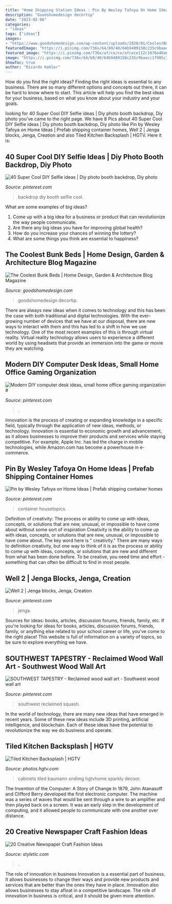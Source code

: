 ```yaml
---
title: "Home Shipping Station Ideas : Pin By Wesley Tafoya On Home Ideas"
description: "Goodshomedesign decortip"
date: "2023-02-06"
categories:
- "ideas"
tags: ["ideas"]
images:
- "https://www.goodshomedesign.com/wp-content/uploads/2020/01/CoolestBunkBed-19-640x640.jpg"
featuredImage: "https://i.pinimg.com/736x/64/b9/40/64b9409158c235c9baacc1f905c3a929.jpg"
featured_image: "https://i.pinimg.com/736x/af/ce/ce/afcece112c1076e40a6e950a6e5763d5.jpg"
image: "https://i.pinimg.com/736x/64/b9/40/64b9409158c235c9baacc1f905c3a929.jpg"
ShowToc: true
author: "Ricardo Kohler"
---
```



How do you find the right ideas?
Finding the right ideas is essential to any business. There are so many different options and concepts out there, it can be hard to know where to start. This article will help you find the best ideas for your business, based on what you know about your industry and your goals.

	

		
looking for 40 Super Cool DIY Selfie ideas | Diy photo booth backdrop, Diy photo you've came to the right page. We have 8 Pics about 40 Super Cool DIY Selfie ideas | Diy photo booth backdrop, Diy photo like Pin by Wesley Tafoya on Home Ideas | Prefab shipping container homes, Well 2 | Jenga blocks, Jenga, Creation and also Tiled Kitchen Backsplash | HGTV. Here it is:
		
    
## 40 Super Cool DIY Selfie Ideas | Diy Photo Booth Backdrop, Diy Photo

<img loading=lazy src="https://i.pinimg.com/736x/a6/19/55/a61955d3e16945d090294db61fff95fd--diy-photo-booth-backdrop-backdrop-ideas.jpg" onerror="this.onerror=null;this.src='https://tse3.mm.bing.net/th?id=OIP._zk3ta2pLggFMuIgKcp1SwHaLJ&amp;pid=15.1';" alt="40 Super Cool DIY Selfie ideas | Diy photo booth backdrop, Diy photo">

_Source: pinterest.com_

>backdrop diy booth selfie cool. 

	

What are some examples of big ideas?
1. Come up with a big idea for a business or product that can revolutionize the way people communicate.
2. Are there any big ideas you have for improving global health?
3. How do you increase your chances of winning the lottery?
4. What are some things you think are essential to happiness?

    
## The Coolest Bunk Beds | Home Design, Garden &amp; Architecture Blog Magazine

<img loading=lazy src="https://www.goodshomedesign.com/wp-content/uploads/2020/01/CoolestBunkBed-19-640x640.jpg" onerror="this.onerror=null;this.src='https://tse2.mm.bing.net/th?id=OIP.70LvWXm0dslJ8nYeUt8QEgHaHa&amp;pid=15.1';" alt="The Coolest Bunk Beds | Home Design, Garden &amp; Architecture Blog Magazine">

_Source: goodshomedesign.com_

>goodshomedesign decortip. 

	

There are always new ideas when it comes to technology and this has been the case with both traditional and digital technologies. With the ever-growing number of devices that we have at our disposal, there are new ways to interact with them and this has led to a shift in how we use technology. One of the most recent examples of this is through virtual reality. Virtual reality technology allows users to experience a different world by using headsets that provide an immersion into the game or movie they are watching.

    
## Modern DIY Computer Desk Ideas, Small Home Office Gaming Organization #

<img loading=lazy src="https://i.pinimg.com/736x/64/b9/40/64b9409158c235c9baacc1f905c3a929.jpg" onerror="this.onerror=null;this.src='https://tse4.mm.bing.net/th?id=OIP.yy1kWNQTzbLHFBMYwX82IwHaJ4&amp;pid=15.1';" alt="Modern DIY computer desk ideas, small home office gaming organization #">

_Source: pinterest.com_

>. 

	

Innovation is the process of creating or expanding knowledge in a specific field, typically through the application of new ideas, methods, or technology. Innovation is essential to economic growth and advancement, as it allows businesses to improve their products and services while staying competitive. For example, Apple Inc. has led the charge in mobile technologies, while Amazon.com has become a powerhouse in e-commerce.

    
## Pin By Wesley Tafoya On Home Ideas | Prefab Shipping Container Homes

<img loading=lazy src="https://i.pinimg.com/736x/f3/d4/38/f3d438fdf92421db1bc167126eb61dd7.jpg" onerror="this.onerror=null;this.src='https://tse2.mm.bing.net/th?id=OIP.iizojWtbV3QVmGp1Do_jowHaLG&amp;pid=15.1';" alt="Pin by Wesley Tafoya on Home Ideas | Prefab shipping container homes">

_Source: pinterest.com_

>container housetopics. 

	

Definition of creativity: The process or ability to come up with ideas, concepts, or solutions that are new, unusual, or impossible to have come about without some sort of inspiration
Creativity is the ability to come up with ideas, concepts, or solutions that are new, unusual, or impossible to have come about. The key word here is " creativity." There are many ways to definition creativity, but one way to think of it is as the process or ability to come up with ideas, concepts, or solutions that are new and different from what has been done before. To be creative, you need time and effort - something that can often be difficult to find in most people.

    
## Well 2 | Jenga Blocks, Jenga, Creation

<img loading=lazy src="https://i.pinimg.com/736x/ae/e3/ff/aee3ff21c81fc5a31fe91bea0bf0d707.jpg" onerror="this.onerror=null;this.src='https://tse4.mm.bing.net/th?id=OIP.mzfS-aiK7IrX9-v2aOdBdQHaJ3&amp;pid=15.1';" alt="Well 2 | Jenga blocks, Jenga, Creation">

_Source: pinterest.com_

>jenga. 

	

Sources for ideas: books, articles, discussion forums, friends, family, etc.
If you're looking for ideas for books, articles, discussion forums, friends, family, or anything else related to your school career or life, you've come to the right place! This website is full of information on a variety of topics, so be sure to explore everything we have.

    
## SOUTHWEST TAPESTRY - Reclaimed Wood Wall Art - Southwest Wood Wall Art

<img loading=lazy src="https://i.pinimg.com/736x/af/ce/ce/afcece112c1076e40a6e950a6e5763d5.jpg" onerror="this.onerror=null;this.src='https://tse3.mm.bing.net/th?id=OIP.R9CF3oOXCSQ0UduX_WoDawHaKh&amp;pid=15.1';" alt="SOUTHWEST TAPESTRY - Reclaimed wood wall art - Southwest wood wall art">

_Source: pinterest.com_

>southwest reclaimed squash. 

	

In the world of technology, there are many new ideas that have emerged in recent years. Some of these new ideas include 3D printing, artificial intelligence, and blockchain. Each of these ideas have the potential to revolutionize the way we do business and operate.

    
## Tiled Kitchen Backsplash | HGTV

<img loading=lazy src="https://hgtvhome.sndimg.com/content/dam/images/hgtv/fullset/2011/8/11/0/DP_Christine-Baumann-romantic-kitchen-backsplash_s3x4.jpg.rend.hgtvcom.616.822.suffix/1400962930416.jpeg" onerror="this.onerror=null;this.src='https://tse3.mm.bing.net/th?id=OIP.NdjgZNt5syVcFighvXYfPwHaJ4&amp;pid=15.1';" alt="Tiled Kitchen Backsplash | HGTV">

_Source: photos.hgtv.com_

>cabinets tiled baumann sndimg hgtvhome sparkly decoor. 

	

The Invention of the Computer: A Story of Change
In 1879, John Atanasoff and Clifford Berry developed the first electronic computer. The machine was a series of waves that would be sent through a wire to an amplifier and then played back on a screen. It was an early step in the development of computing, and it allowed people to communicate with one another over distance.

    
## 20 Creative Newspaper Craft Fashion Ideas

<img loading=lazy src="https://styletic.com/wp-content/uploads/2014/10/newspaper-craft-fashion-ideas/8-creative-newspaper-craft-fashion-ideas.jpg" onerror="this.onerror=null;this.src='https://tse1.mm.bing.net/th?id=OIP._4cEe71YtSgyf5UpctjbPQHaM-&amp;pid=15.1';" alt="20 Creative Newspaper Craft Fashion Ideas">

_Source: styletic.com_

>. 

	

The role of innovation in business
Innovation is a essential part of business. It allows businesses to change their ways and provide new products and services that are better than the ones they have in place. Innovation also allows businesses to stay afloat in a competitive landscape. The role of innovation in business is critical, and it should be given more attention.

